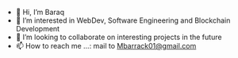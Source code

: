 - 👋 Hi, I’m Baraq
- 👀 I’m interested in WebDev, Software Engineering and Blockchain Development
- 💞️ I’m looking to collaborate on interesting projects in the future
- 📫 How to reach me ...: mail to Mbarrack01@gmail.com

<!---
BaraqFi/BaraqFi is a ✨ special ✨ repository because its `README.md` (this file) appears on your GitHub profile.
You can click the Preview link to take a look at your changes.
--->
